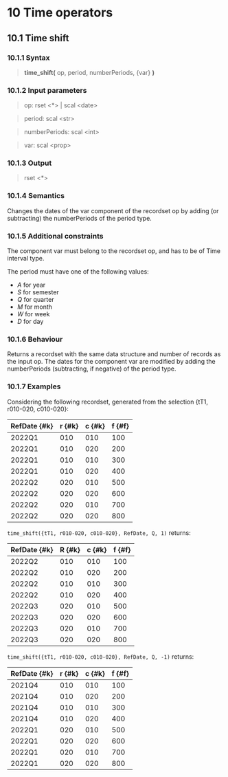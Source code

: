 # 10 Time operators

## 10.1 Time shift

### 10.1.1 Syntax

> **time_shift(** op, period, numberPeriods, {var} **)**

### 10.1.2 Input parameters

> op: rset <*> | scal <date\>

> period: scal <str\>

> numberPeriods: scal <int\>

> var: scal <prop\>

### 10.1.3 Output

> rset <*>

### 10.1.4 Semantics
Changes the dates of the var component of the recordset op by adding (or subtracting) the numberPeriods of the period type.

### 10.1.5 Additional constraints
The component var must belong to the recordset op, and has to be of Time interval type.

The period must have one of the following values:

- _A_ for year
- _S_ for semester
- _Q_ for quarter
- _M_ for month
- _W_ for week
- _D_ for day

### 10.1.6 Behaviour
Returns a recordset with the same data structure and number of records as the input op. The dates for the component var are modified by adding the numberPeriods (subtracting, if negative) of the period type.

### 10.1.7 Examples
Considering the following recordset, generated from the selection {tT1, r010-020, c010-020}:

| RefDate {#k} | r {#k} | c {#k} | f {#f} |
|--------------|--------|--------|--------|
| 2022Q1       | 010    | 010    | 100    |
| 2022Q1       | 010    | 020    | 200    |
| 2022Q1       | 010    | 010    | 300    |
| 2022Q1       | 010    | 020    | 400    |
| 2022Q2       | 020    | 010    | 500    |
| 2022Q2       | 020    | 020    | 600    |
| 2022Q2       | 020    | 010    | 700    |
| 2022Q2       | 020    | 020    | 800    |

`time_shift({tT1, r010-020, c010-020}, RefDate, Q, 1)` returns:

| RefDate {#k} | R {#k} | c {#k} | f {#f} |
|--------------|--------|--------|--------|
| 2022Q2       | 010    | 010    | 100    |
| 2022Q2       | 010    | 020    | 200    |
| 2022Q2       | 010    | 010    | 300    |
| 2022Q2       | 010    | 020    | 400    |
| 2022Q3       | 020    | 010    | 500    |
| 2022Q3       | 020    | 020    | 600    |
| 2022Q3       | 020    | 010    | 700    |
| 2022Q3       | 020    | 020    | 800    |

`time_shift({tT1, r010-020, c010-020}, RefDate, Q, -1)` returns:

| RefDate {#k} | r {#k} | c {#k} | f {#f} |
|--------------|--------|--------|--------|
| 2021Q4       | 010    | 010    | 100    |
| 2021Q4       | 010    | 020    | 200    |
| 2021Q4       | 010    | 010    | 300    |
| 2021Q4       | 010    | 020    | 400    |
| 2022Q1       | 020    | 010    | 500    |
| 2022Q1       | 020    | 020    | 600    |
| 2022Q1       | 020    | 010    | 700    |
| 2022Q1       | 020    | 020    | 800    |